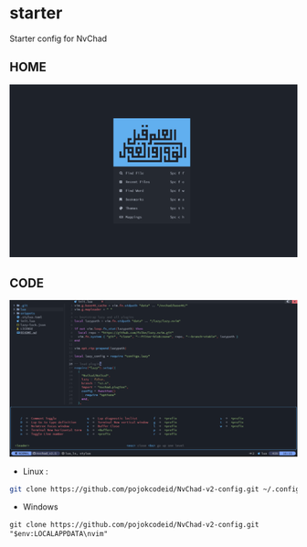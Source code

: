# starter

Starter config for NvChad

## HOME

![home!](img/home.png)

## CODE

![code!](img/code.png)

- Linux :

```bash
git clone https://github.com/pojokcodeid/NvChad-v2-config.git ~/.config/nvim
```

- Windows

```pwsh
git clone https://github.com/pojokcodeid/NvChad-v2-config.git "$env:LOCALAPPDATA\nvim"
```
